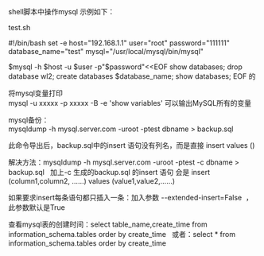 shell脚本中操作mysql
示例如下：

test.sh

#!/bin/bash
set -e
host="192.168.1.1"
user="root"
password="111111"
database_name="test"
mysql="/usr/local/mysql/bin/mysql"

$mysql -h $host -u $user -p"$password"<<EOF
show databases;
drop database wl2;
create databases $database_name;
show databases;
EOF
的

将mysql变量打印  
mysql -u xxxxx -p xxxxx -B -e 'show variables' 可以输出MySQL所有的变量


mysql备份：  
mysqldump -h mysql.server.com -uroot -ptest dbname > backup.sql

此命令导出后，backup.sql中的insert 语句没有列名，而是直接 insert values ()

解决方法：mysqldump -h mysql.server.com -uroot -ptest -c dbname > backup.sql  
加上-c 生成的backup.sql 的insert 语句 会是 insert (column1,column2, ……) values (value1,value2,……)

如果要求insert每条语句都只插入一条：加入参数 --extended-insert=False  ，此参数默认是True


查看mysql表的创建时间：select table_name,create_time from information_schema.tables order by create_time  
或者：select * from information_schema.tables order by create_time
